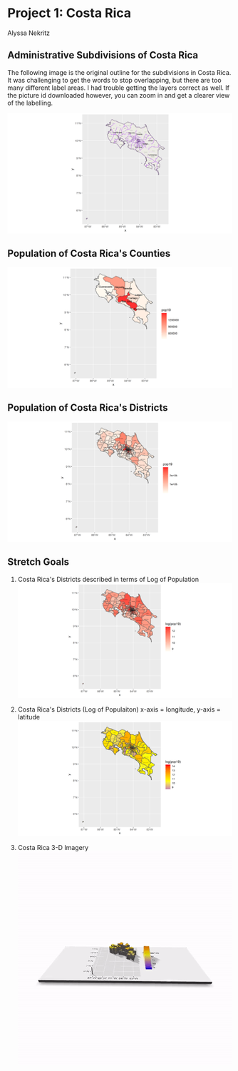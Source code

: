 # Project 1: Costa Rica
Alyssa Nekritz

## Administrative Subdivisions of Costa Rica
The following image is the original outline for the subdivisions in Costa Rica. It was challenging to get the words to stop overlapping, but there are too many different label areas. I had trouble getting the layers correct as well. If the picture id downloaded however, you can zoom in and get a clearer view of the labelling.

![Costa Rica Subdivisions](costa_rica_homework.png)

## Population of Costa Rica's Counties

![Costa Rica County Population](cri_pop19.png)

## Population of Costa Rica's Districts

![Costa Rica District Population](cri_pop19_adm2.png)

## Stretch Goals

1. Costa Rica's Districts described in terms of Log of Population
![Stretch Goal 1](cri_pop19_logpop.png)

2. Costa Rica's Districts (Log of Populaiton) x-axis = longitude, y-axis = latitude
![Stretch Goal 2](cri_pop19_str2.png)

3. Costa Rica 3-D Imagery
![Stretch Goal 3](CostaRica.gif)

